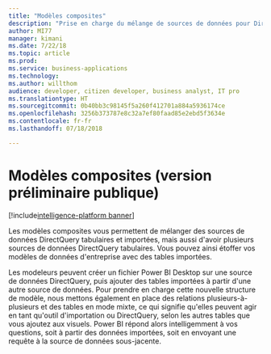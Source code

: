 ```yaml
---
title: "Modèles composites"
description: "Prise en charge du mélange de sources de données pour DirectQuery et pour l'importation dans Power BI Desktop"
author: MI77
manager: kimani
ms.date: 7/22/18
ms.topic: article
ms.prod: 
ms.service: business-applications
ms.technology: 
ms.author: willthom
audience: developer, citizen developer, business analyst, IT pro
ms.translationtype: HT
ms.sourcegitcommit: 0b40bb3c98145f5a260f412701a884a5936174ce
ms.openlocfilehash: 3256b373787e8c32a7ef80faad85e2ebd5f3634e
ms.contentlocale: fr-fr
ms.lasthandoff: 07/18/2018

---
```


# <a name="composite-models-public-preview"></a>Modèles composites (version préliminaire publique)

[!include[intelligence-platform banner](../../includes/intelligence-platform.md)]

Les modèles composites vous permettent de mélanger des sources de données DirectQuery tabulaires et importées, mais aussi d'avoir plusieurs sources de données DirectQuery tabulaires. Vous pouvez ainsi étoffer vos modèles de données d'entreprise avec des tables importées. 

Les modeleurs peuvent créer un fichier Power BI Desktop sur une source de données DirectQuery, puis ajouter des tables importées à partir d'une autre source de données. Pour prendre en charge cette nouvelle structure de modèle, nous mettons également en place des relations plusieurs-à-plusieurs et des tables en mode mixte, ce qui signifie qu'elles peuvent agir en tant qu'outil d'importation ou DirectQuery, selon les autres tables que vous ajoutez aux visuels. Power BI répond alors intelligemment à vos questions, soit à partir des données importées, soit en envoyant une requête à la source de données sous-jacente.

<!--
### Who uses this feature
This feature is intended for model developers. 
## Status
### Development status
In development
#### Target timeframe
October ‘18
-->

